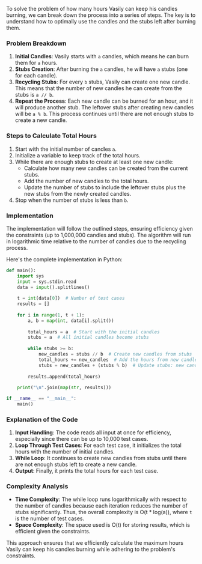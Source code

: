 To solve the problem of how many hours Vasily can keep his candles burning, we can break down the process into a series of steps. The key is to understand how to optimally use the candles and the stubs left after burning them.

### Problem Breakdown

1. **Initial Candles**: Vasily starts with `a` candles, which means he can burn them for `a` hours.
2. **Stubs Creation**: After burning the `a` candles, he will have `a` stubs (one for each candle).
3. **Recycling Stubs**: For every `b` stubs, Vasily can create one new candle. This means that the number of new candles he can create from the stubs is `a // b`.
4. **Repeat the Process**: Each new candle can be burned for an hour, and it will produce another stub. The leftover stubs after creating new candles will be `a % b`. This process continues until there are not enough stubs to create a new candle.

### Steps to Calculate Total Hours

1. Start with the initial number of candles `a`.
2. Initialize a variable to keep track of the total hours.
3. While there are enough stubs to create at least one new candle:
   - Calculate how many new candles can be created from the current stubs.
   - Add the number of new candles to the total hours.
   - Update the number of stubs to include the leftover stubs plus the new stubs from the newly created candles.
4. Stop when the number of stubs is less than `b`.

### Implementation

The implementation will follow the outlined steps, ensuring efficiency given the constraints (up to 1,000,000 candles and stubs). The algorithm will run in logarithmic time relative to the number of candles due to the recycling process.

Here's the complete implementation in Python:

```python
def main():
    import sys
    input = sys.stdin.read
    data = input().splitlines()
    
    t = int(data[0])  # Number of test cases
    results = []
    
    for i in range(1, t + 1):
        a, b = map(int, data[i].split())
        
        total_hours = a  # Start with the initial candles
        stubs = a  # All initial candles become stubs
        
        while stubs >= b:
            new_candles = stubs // b  # Create new candles from stubs
            total_hours += new_candles  # Add the hours from new candles
            stubs = new_candles + (stubs % b)  # Update stubs: new candles + leftover stubs
        
        results.append(total_hours)
    
    print("\n".join(map(str, results)))

if __name__ == "__main__":
    main()
```

### Explanation of the Code

1. **Input Handling**: The code reads all input at once for efficiency, especially since there can be up to 10,000 test cases.
2. **Loop Through Test Cases**: For each test case, it initializes the total hours with the number of initial candles.
3. **While Loop**: It continues to create new candles from stubs until there are not enough stubs left to create a new candle.
4. **Output**: Finally, it prints the total hours for each test case.

### Complexity Analysis

- **Time Complexity**: The while loop runs logarithmically with respect to the number of candles because each iteration reduces the number of stubs significantly. Thus, the overall complexity is O(t * log(a)), where `t` is the number of test cases.
- **Space Complexity**: The space used is O(t) for storing results, which is efficient given the constraints.

This approach ensures that we efficiently calculate the maximum hours Vasily can keep his candles burning while adhering to the problem's constraints.
